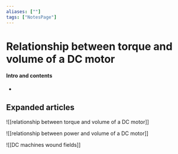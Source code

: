 ```yaml
---
aliases: [""]
tags: ["NotesPage"]
---
```


# Relationship between torque and volume of a DC motor

#### Intro and contents
- 


## Expanded articles
![[relationship between torque and volume of a DC motor]]

![[relationship between power and volume of a DC motor]]

![[DC machines wound fields]]
